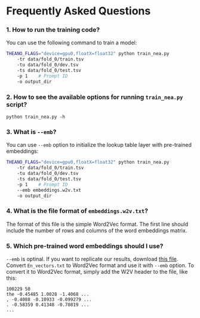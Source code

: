 # Frequently Asked Questions #

### 1. How to run the training code? ###

You can use the following command to train a model:

```bash
THEANO_FLAGS="device=gpu0,floatX=float32" python train_nea.py
	-tr data/fold_0/train.tsv
	-tu data/fold_0/dev.tsv
	-ts data/fold_0/test.tsv
	-p 1	# Prompt ID
	-o output_dir
```

### 2. How to see the available options for running ```train_nea.py``` script? ###

```
python train_nea.py -h
```

### 3. What is ```--emb```? ###

You can use ```--emb``` option to initialize the lookup table layer with pre-trained embeddings:

```bash
THEANO_FLAGS="device=gpu0,floatX=float32" python train_nea.py
	-tr data/fold_0/train.tsv
	-tu data/fold_0/dev.tsv
	-ts data/fold_0/test.tsv
	-p 1	# Prompt ID
	--emb embeddings.w2v.txt
	-o output_dir
```

### 4. What is the file format of ```embeddings.w2v.txt```? ###

The format of this file is the simple Word2Vec format. The first line should include the number of rows and columns of the word embeddings matrix.

### 5. Which pre-trained word embeddings should I use? ###

```--emb``` is optinal. If you want to replicate our results, download [this file](http://ai.stanford.edu/~wzou/mt/biling_mt_release.tar.gz). Convert ```En_vectors.txt``` to Word2Vec format and use it with ```--emb``` option. To convert it to Word2Vec format, simply add the W2V header to the file, like this:

```
100229 50
the -0.45485 1.0028 -1.4068 ...
, -0.4088 -0.10933 -0.099279 ...
. -0.58359 0.41348 -0.70819 ...
...
```

